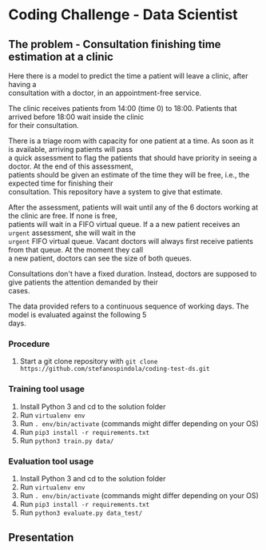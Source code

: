 # Coding Challenge - Data Scientist

## The problem - Consultation finishing time estimation at a clinic

Here there is a model to predict the time a patient will leave a clinic, after having a \
consultation with a doctor, in an appointment-free service.

The clinic receives patients from 14:00 (time 0) to 18:00. Patients that arrived before 18:00 wait inside the clinic \
for their consultation.

There is a triage room with capacity for one patient at a time. As soon as it is available, arriving patients will pass \
a quick assessment to flag the patients that should have priority in seeing a doctor. At the end of this assessment, \
patients should be given an estimate of the time they will be free, i.e., the expected time for finishing their \
consultation. This repository have a system to give that estimate.

After the assessment, patients will wait until any of the 6 doctors working at the clinic are free. If none is free, \
patients will wait in a FIFO virtual queue. If a a new patient receives an `urgent` assessment, she will wait in the \
`urgent` FIFO virtual queue. Vacant doctors will always first receive patients from that queue. At the moment they call \
a new patient, doctors can see the size of both queues.

Consultations don't have a fixed duration. Instead, doctors are supposed to give patients the attention demanded by their \
cases.

The data provided refers to a continuous sequence of working days. The model is evaluated against the following 5 \
days.

### Procedure

1. Start a git clone repository with ```git clone https://github.com/stefanospindola/coding-test-ds.git```

### Training tool usage

1. Install Python 3 and cd to the solution folder
1. Run ```virtualenv env```
1. Run ```. env/bin/activate``` (commands might differ depending on your OS)
1. Run ```pip3 install -r requirements.txt```
1. Run ```python3 train.py data/```

### Evaluation tool usage

1. Install Python 3 and cd to the solution folder
1. Run ```virtualenv env```
1. Run ```. env/bin/activate``` (commands might differ depending on your OS)
1. Run ```pip3 install -r requirements.txt```
1. Run ```python3 evaluate.py data_test/```

## Presentation




